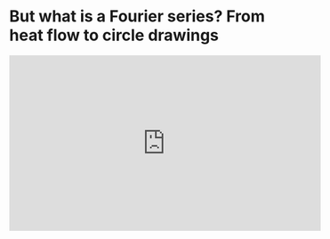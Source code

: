 # But what is a Fourier series? From heat flow to circle drawings

<iframe width="560" height="315" src="https://www.youtube.com/embed/r6sGWTCMz2k" frameborder="0" allow="accelerometer; autoplay; clipboard-write; encrypted-media; gyroscope; picture-in-picture" allowfullscreen></iframe>
